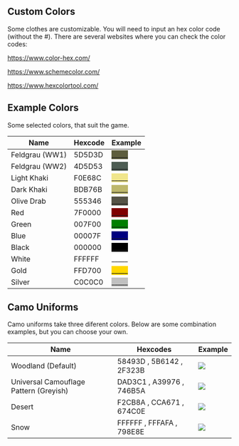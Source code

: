 ## Custom Colors
Some clothes are customizable. You will need to input an hex color code
(without the \#). There are several websites where you can check the
color codes:

<https://www.color-hex.com/>

<https://www.schemecolor.com/>

<https://www.hexcolortool.com/>

## Example Colors

Some selected colors, that suit the game.

| Name           | Hexcode | Example |
| -------------- | ------- | ------- |
| Feldgrau (WW1) | 5D5D3D  |<span style="color=#5D5D3D;background-color:#5D5D3D;">_____</span>|
| Feldgrau (WW2) | 4D5D53  |<span style="color=#4D5D53;background-color:#4D5D53;">_____</span>|
| Light Khaki    | F0E68C  |<span style="color=#F0E68C;background-color:#F0E68C;">_____</span>|
| Dark Khaki     | BDB76B  |<span style="color=#BDB76B;background-color:#BDB76B;">_____</span>|
| Olive Drab     | 555346  |<span style="color=#555346;background-color:#555346;">_____</span>|
| Red            | 7F0000  |<span style="color=#7F0000;background-color:#7F0000;">_____</span>|
| Green          | 007F00  |<span style="color=#007F00;background-color:#007F00;">_____</span>|
| Blue           | 00007F  |<span style="color=#00007F;background-color:#00007F;">_____</span>|
| Black          | 000000  |<span style="color=#000000;background-color:#000000;">_____</span>|
| White          | FFFFFF  |<span style="color=#FFFFFF;background-color:#FFFFFF;">_____</span>|
| Gold           | FFD700  |<span style="color=#FFD700;background-color:#FFD700;">_____</span>|
| Silver         | C0C0C0  |<span style="color=#C0C0C0;background-color:#C0C0C0;">_____</span>|

## Camo Uniforms

Camo uniforms take three diferent colors. Below are some combination
examples, but you can choose your own.

| Name                                   | Hexcodes                 | Example                                                                                      |
| -------------------------------------- | ------------------------ | -------------------------------------------------------------------------------------------- |
| Woodland (Default)                     | 58493D , 5B6142 , 2F323B | <img src="https://cdn.discordapp.com/attachments/468979034571931650/540339952852926464/unknown.png"> | |
| Universal Camouflage Pattern (Greyish) | DAD3C1 , A39976 , 746B5A | <img src="https://cdn.discordapp.com/attachments/476431280091955201/540343359852642314/unknown.png"> | |
| Desert                                 | F2CB8A , CCA671 , 674C0E | <img src="https://cdn.discordapp.com/attachments/468979034571931650/540341036942098433/unknown.png"> | |
| Snow                                   | FFFFFF , FFFAFA , 798E8E | <img src="https://cdn.discordapp.com/attachments/468979034571931650/540340795924807702/unknown.png"> | |
